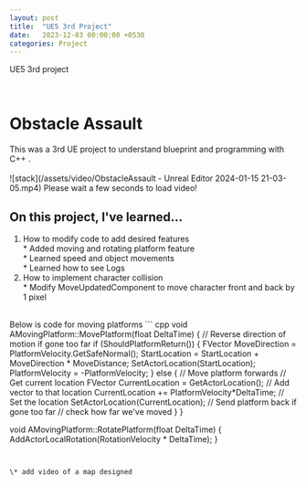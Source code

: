 ```yaml
---
layout: post
title:  "UE5 3rd Project"
date:   2023-12-03 00:00:00 +0530
categories: Project
---
```

UE5 3rd project

<br>

# Obstacle Assault
This was a 3rd UE project to understand blueprint and programming with C++ .\
\
![stack](/assets/video/ObstacleAssault - Unreal Editor 2024-01-15 21-03-05.mp4)
Please wait a few seconds to load video!
<br>

## On this project, I've learned...
1. How to modify code to add desired features\
    \* Added moving and rotating platform feature <br>
    \* Learned speed and object movements <br>
    \* Learned how to see Logs
2. How to implement character collision\
    \* Modify MoveUpdatedComponent to move character front and back by 1 pixel
    
<br>
Below is code for moving platforms
``` cpp
void AMovingPlatform::MovePlatform(float DeltaTime)
{
        // Reverse direction of motion if gone too far
    if (ShouldPlatformReturn())
    {    
        FVector MoveDirection = PlatformVelocity.GetSafeNormal();
        StartLocation = StartLocation + MoveDirection * MoveDistance;
        SetActorLocation(StartLocation);
        PlatformVelocity = -PlatformVelocity;
    } 
    else 
    {
        // Move platform forwards
        // Get current location
    FVector CurrentLocation = GetActorLocation();
        // Add vector to that location
    CurrentLocation += PlatformVelocity*DeltaTime;
        // Set the location
    SetActorLocation(CurrentLocation);
    // Send platform back if gone too far
        // check how far we've moved
    }
}

void AMovingPlatform::RotatePlatform(float DeltaTime)
{
    AddActorLocalRotation(RotationVelocity * DeltaTime);
}
```


\* add video of a map designed
